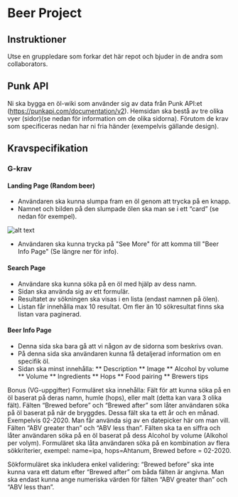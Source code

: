 # Beer Project
## Instruktioner
Utse en gruppledare som forkar det här repot och bjuder in de andra som collaborators.

## Punk API
Ni ska bygga en öl-wiki som använder sig av data från Punk API:et (https://punkapi.com/documentation/v2). Hemsidan ska bestå av tre olika vyer (sidor)(se nedan för information om de olika sidorna). Förutom de krav som specificeras nedan har ni fria händer (exempelvis gällande design).

## Kravspecifikation

### G-krav
#### Landing Page (Random beer)
* Användaren ska kunna slumpa fram en öl genom att trycka på en knapp.
* Namnet och bilden på den slumpade ölen ska man se i ett “card” (se nedan för exempel).

![alt text](https://github.com/niklaszocom/beer-project/blob/main/Namnl%C3%B6s.jpg)

* Användaren ska kunna trycka på "See More" för att komma till "Beer Info Page" (Se längre ner för info).


#### Search Page
* Användare ska kunna söka på en öl med hjälp av dess namn.
* Sidan ska använda sig av ett formulär.
* Resultatet av sökningen ska visas i en lista (endast namnen på ölen). 
* Listan får innehålla max 10 resultat. Om fler än 10 sökresultat finns ska listan vara paginerad.


#### Beer Info Page
* Denna sida ska bara gå att vi någon av de sidorna som beskrivs ovan.
* På denna sida ska användaren kunna få detaljerad information om en specifik öl.
* Sidan ska minst innehålla:
** Description
** Image
** Alcohol by volume 
** Volume
** Ingredients
** Hops 
** Food pairing
** Brewers tips

Bonus (VG-uppgifter)
		Formuläret ska innehålla:
Fält för att kunna söka på en öl baserat på deras namn, humle (hops), eller malt (detta kan vara 3 olika fält).
Fälten “Brewed before” och “Brewed after” som låter användaren söka på öl baserat på när de bryggdes. Dessa fält ska ta ett år och en månad. Exempelvis 02-2020. Man får använda sig av en datepicker här om man vill.
Fälten “ABV greater than” och “ABV less than”. Fälten ska ta en siffra och låter användaren söka på en öl baserat på dess Alcohol by volume (Alkohol per volym).
Formuläret ska låta användaren söka på en kombination av flera sökkriterier, exempel: name=ipa, hops=Ahtanum, Brewed before = 02-2020.

Sökformuläret ska inkludera enkel validering:
“Brewed before” ska inte kunna vara ett datum efter “Brewed after” om båda fälten är angivna.
Man ska endast kunna ange numeriska värden för fälten “ABV greater than” och  “ABV less than”.
